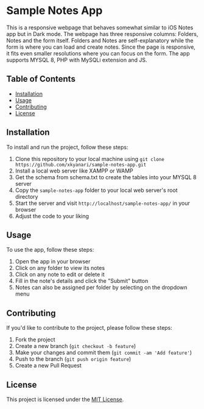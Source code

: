 # Sample Notes App

This is a responsive webpage that behaves somewhat similar to iOS Notes app but in Dark mode. The webpage has three responsive columns: Folders, Notes and the form itself. Folders and Notes are self-explanatory while the form is where you can load and create notes. Since the page is responsive, it fits even smaller resolutions where you can focus on the form. The app supports MYSQL 8, PHP with MySQLi extension and JS.

## Table of Contents

- [Installation](#installation)
- [Usage](#usage)
- [Contributing](#contributing)
- [License](#license)

## Installation

To install and run the project, follow these steps:

1. Clone this repository to your local machine using `git clone https://github.com/xkyanari/sample-notes-app.git`
2. Install a local web server like XAMPP or WAMP
3. Get the schema from schema.txt to create the tables into your MYSQL 8 server
4. Copy the `sample-notes-app` folder to your local web server's root directory
5. Start the server and visit `http://localhost/sample-notes-app/` in your browser
6. Adjust the code to your liking

## Usage

To use the app, follow these steps:

1. Open the app in your browser
2. Click on any folder to view its notes
3. Click on any note to edit or delete it
4. Fill in the note's details and click the "Submit" button
5. Notes can also be assigned per folder by selecting on the dropdown menu

## Contributing

If you'd like to contribute to the project, please follow these steps:

1. Fork the project
2. Create a new branch (`git checkout -b feature`)
3. Make your changes and commit them (`git commit -am 'Add feature'`)
4. Push to the branch (`git push origin feature`)
5. Create a new Pull Request

## License

This project is licensed under the [MIT License](https://opensource.org/licenses/MIT).
